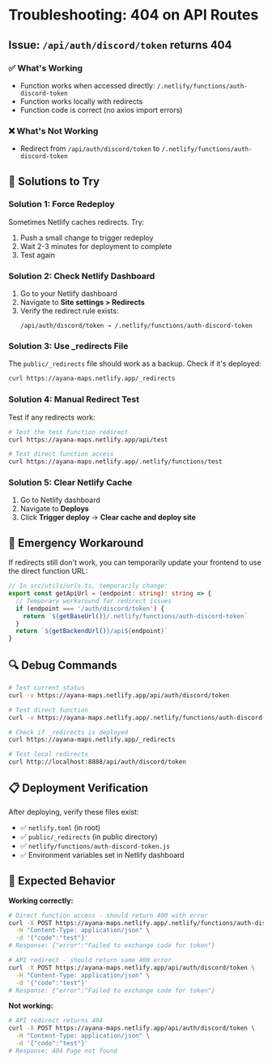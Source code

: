 # Troubleshooting: 404 on API Routes

## Issue: `/api/auth/discord/token` returns 404

### ✅ What's Working
- Function works when accessed directly: `/.netlify/functions/auth-discord-token`
- Function works locally with redirects
- Function code is correct (no axios import errors)

### ❌ What's Not Working
- Redirect from `/api/auth/discord/token` to `/.netlify/functions/auth-discord-token`

## 🔧 Solutions to Try

### Solution 1: Force Redeploy
Sometimes Netlify caches redirects. Try:
1. Push a small change to trigger redeploy
2. Wait 2-3 minutes for deployment to complete
3. Test again

### Solution 2: Check Netlify Dashboard
1. Go to your Netlify dashboard
2. Navigate to **Site settings > Redirects**
3. Verify the redirect rule exists:
   ```
   /api/auth/discord/token → /.netlify/functions/auth-discord-token
   ```

### Solution 3: Use _redirects File
The `public/_redirects` file should work as a backup. Check if it's deployed:
```bash
curl https://ayana-maps.netlify.app/_redirects
```

### Solution 4: Manual Redirect Test
Test if any redirects work:
```bash
# Test the test function redirect
curl https://ayana-maps.netlify.app/api/test

# Test direct function access
curl https://ayana-maps.netlify.app/.netlify/functions/test
```

### Solution 5: Clear Netlify Cache
1. Go to Netlify dashboard
2. Navigate to **Deploys**
3. Click **Trigger deploy** → **Clear cache and deploy site**

## 🚨 Emergency Workaround

If redirects still don't work, you can temporarily update your frontend to use the direct function URL:

```typescript
// In src/utils/urls.ts, temporarily change:
export const getApiUrl = (endpoint: string): string => {
  // Temporary workaround for redirect issues
  if (endpoint === '/auth/discord/token') {
    return `${getBaseUrl()}/.netlify/functions/auth-discord-token`
  }
  return `${getBackendUrl()}/api${endpoint}`
}
```

## 🔍 Debug Commands

```bash
# Test current status
curl -v https://ayana-maps.netlify.app/api/auth/discord/token

# Test direct function
curl -v https://ayana-maps.netlify.app/.netlify/functions/auth-discord-token

# Check if _redirects is deployed
curl https://ayana-maps.netlify.app/_redirects

# Test local redirects
curl http://localhost:8888/api/auth/discord/token
```

## 📋 Deployment Verification

After deploying, verify these files exist:
- ✅ `netlify.toml` (in root)
- ✅ `public/_redirects` (in public directory)
- ✅ `netlify/functions/auth-discord-token.js`
- ✅ Environment variables set in Netlify dashboard

## 🎯 Expected Behavior

**Working correctly:**
```bash
# Direct function access - should return 400 with error
curl -X POST https://ayana-maps.netlify.app/.netlify/functions/auth-discord-token \
  -H "Content-Type: application/json" \
  -d '{"code":"test"}'
# Response: {"error":"Failed to exchange code for token"}

# API redirect - should return same 400 error
curl -X POST https://ayana-maps.netlify.app/api/auth/discord/token \
  -H "Content-Type: application/json" \
  -d '{"code":"test"}'
# Response: {"error":"Failed to exchange code for token"}
```

**Not working:**
```bash
# API redirect returns 404
curl -X POST https://ayana-maps.netlify.app/api/auth/discord/token \
  -H "Content-Type: application/json" \
  -d '{"code":"test"}'
# Response: 404 Page not found
``` 